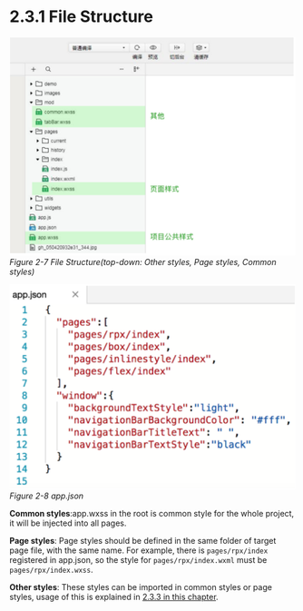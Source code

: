 # 2.3.1 File Structure

![Figure 2-7 File Structure(top-down: Other styles, Page styles, Common styles)](/static/2-7.png)
*Figure 2-7 File Structure(top-down: Other styles, Page styles, Common styles)*



![Figure 2-8 app.json](/static/2-8.png)
*Figure 2-8 app.json*

**Common styles**:app.wxss in the root is common style for the whole project, it will be injected into all pages.

**Page styles**: Page styles should be defined in the same folder of target page file, with the same name. For example, there is `pages/rpx/index` registered in app.json, so the style for `pages/rpx/index.wxml` must be `pages/rpx/index.wxss`.

**Other styles**:  These styles can be imported in common styles or page styles, usage of this is explained in [2.3.3 in this chapter](/sss).



